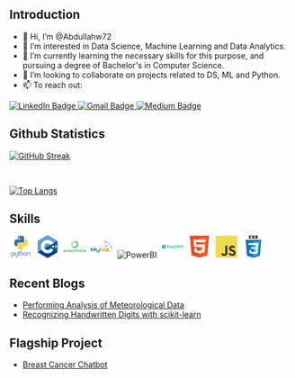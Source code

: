 ## Introduction

<!-- <div id="header" align="center">
  <img src="https://media.giphy.com/media/M9gbBd9nbDrOTu1Mqx/giphy.gif" width="100"/>
</div> -->

- 👋 Hi, I’m @Abdullahw72
- 👀 I’m interested in Data Science, Machine Learning and Data Analytics.
- 🌱 I’m currently learning the necessary skills for this purpose, and pursuing a degree of Bachelor's in Computer Science.
- 💞️ I’m looking to collaborate on projects related to DS, ML and Python.
- 📫 To reach out:

<div id="badges">
  <a href="https://www.linkedin.com/in/abdullahw72/">
    <img src="https://img.shields.io/badge/LinkedIn-blue?style=for-the-badge&logo=linkedin&logoColor=white" alt="LinkedIn Badge" height="28"/>
  </a>
  <a href="mailto:abdullahw72@gmail.com">
    <img src="https://img.shields.io/badge/Gmail-D14836?style=for-the-badge&logo=gmail&logoColor=white" alt="Gmail Badge" height="28"/>
<a href="https://medium.com/@Abdullahw72"/>
    <img src="https://img.shields.io/badge/Medium-blue?style=for-the-badge&logo=medium&logoColor=white" alt="Medium Badge" height="28"/>
  </a>
</div>

## Github Statistics

[![GitHub Streak](http://github-readme-streak-stats.herokuapp.com?user=Abdullahw72&theme=dark&background=000000)](https://git.io/streak-stats)

<img src="https://komarev.com/ghpvc/?username=Abdullahw72&style=flat-square&color=blue" alt=""/>

[![Top Langs](https://github-readme-stats.vercel.app/api/top-langs/?username=Abdullahw72)](https://github.com/anuraghazra/github-readme-stats)

## Skills
<div>
  <img src="https://github.com/devicons/devicon/blob/master/icons/python/python-original-wordmark.svg" title="Python" alt="Python" width="40" height="40"/>&nbsp;
  <img src="https://github.com/devicons/devicon/blob/master/icons/cplusplus/cplusplus-original.svg" title="C++" alt="C++" width="40" height="40"/>&nbsp;
  <img src="https://github.com/devicons/devicon/blob/master/icons/anaconda/anaconda-original-wordmark.svg" title="Anaconda" alt="Anaconda" width="40" height="40"/>&nbsp;
  <img src="https://github.com/devicons/devicon/blob/master/icons/mysql/mysql-original-wordmark.svg" title="mySQL" alt="mySQL" width="40" height="40"/>&nbsp;
  <img src="https://github.com/microsoft/PowerBI-Icons/blob/main/SVG/Power-BI.svg" title="PowerBI" alt="PowerBI" width="40" height="40"/>&nbsp;
  <img src="https://github.com/devicons/devicon/blob/master/icons/fastapi/fastapi-original-wordmark.svg" title="FastAPI" alt="FastAPI" width="40" height="40"/>&nbsp;
  <img src="https://github.com/devicons/devicon/blob/master/icons/html5/html5-original.svg" title="HTML5" alt="HTML" width="40" height="40"/>&nbsp;
  <img src="https://github.com/devicons/devicon/blob/master/icons/javascript/javascript-original.svg" title="JavaScript" alt="JavaScript" width="40" height="40"/>&nbsp;
  <img src="https://github.com/devicons/devicon/blob/master/icons/css3/css3-original-wordmark.svg" title="CSS" alt="CSS" width="40" height="40"/>&nbsp;

  ## Recent Blogs
  - <a href="https://medium.com/@abdullahw72/performing-analysis-of-meteorological-data-a5e993061fc7"> Performing Analysis of Meteorological Data</a>  
  - <a href="https://medium.com/@abdullahw72/recognizing-handwritten-digits-with-scikit-learn-5f698eb26681"> Recognizing Handwritten Digits with scikit-learn</a>

  ## Flagship Project
  
  - <a href="https://github.com/Abdullahw72/Breast-Cancer-Chatbot"> Breast Cancer Chatbot </a>
  
  
<!---
Abdullahw72/Abdullahw72 is a ✨ special ✨ repository because its `README.md` (this file) appears on your GitHub profile.
You can click the Preview link to take a look at your changes.
--->
